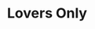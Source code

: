 --- 
title: "Lovers Only"
publishdate: "2019-3-27T16:48:46+02:00"
src: "https://365manga.net/manga/lovers-only"
image: "https://data.365manga.net/images/thumbnails/24441-lovers-only.jpg"
description: "Collection of cute short stories focusing on formation of relationships. 1) Welfare Storm (Part 1) - A student has a crush on a new, beautiful, substitute school attendant. But the attendant is a jinx and brings unhappiness to the student... 2) Welfare Storm (Part 2) - Continuation of this couple's relationship. 3) Attraction Liqueur - An ace & young worker from tech sector becomes the assistant of ace salesman who…"
---